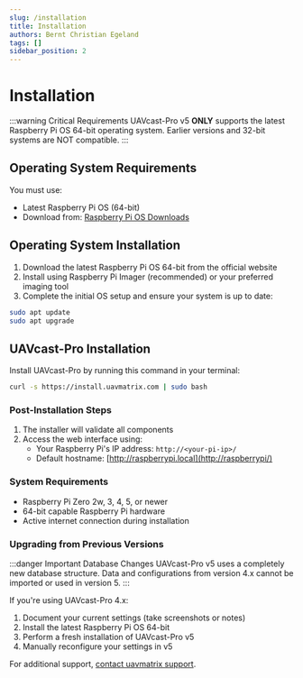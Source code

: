 ```yaml
---
slug: /installation
title: Installation
authors: Bernt Christian Egeland
tags: []
sidebar_position: 2
---
```


# Installation

:::warning Critical Requirements
UAVcast-Pro v5 **ONLY** supports the latest Raspberry Pi OS 64-bit operating system. Earlier versions and 32-bit systems are NOT compatible.
:::

## Operating System Requirements

You must use:
- Latest Raspberry Pi OS (64-bit) 
- Download from: [Raspberry Pi OS Downloads](https://www.raspberrypi.com/software/operating-systems/)

## Operating System Installation

1. Download the latest Raspberry Pi OS 64-bit from the official website
2. Install using Raspberry Pi Imager (recommended) or your preferred imaging tool
3. Complete the initial OS setup and ensure your system is up to date:

```bash
sudo apt update
sudo apt upgrade
```

## UAVcast-Pro Installation

Install UAVcast-Pro by running this command in your terminal:

```bash
curl -s https://install.uavmatrix.com | sudo bash
```

### Post-Installation Steps

1. The installer will validate all components
2. Access the web interface using:
   - Your Raspberry Pi's IP address: `http://<your-pi-ip>/`
   - Default hostname: [http://raspberrypi.local](http://raspberrypi/)

### System Requirements

- Raspberry Pi Zero 2w, 3, 4, 5, or newer
- 64-bit capable Raspberry Pi hardware
- Active internet connection during installation

### Upgrading from Previous Versions

:::danger Important Database Changes
UAVcast-Pro v5 uses a completely new database structure. Data and configurations from version 4.x cannot be imported or used in version 5.
:::

If you're using UAVcast-Pro 4.x:
1. Document your current settings (take screenshots or notes)
2. Install the latest Raspberry Pi OS 64-bit
3. Perform a fresh installation of UAVcast-Pro v5
4. Manually reconfigure your settings in v5

For additional support, [contact uavmatrix support](https://uavmatrix.com/contact-us).
```